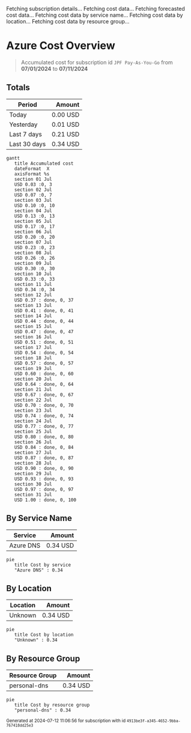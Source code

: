 Fetching subscription details...
Fetching cost data...
Fetching forecasted cost data...
Fetching cost data by service name...
Fetching cost data by location...
Fetching cost data by resource group...
# Azure Cost Overview

> Accumulated cost for subscription id `JPF Pay-As-You-Go` from **07/01/2024** to **07/11/2024**

## Totals

|Period|Amount|
|---|---:|
|Today|0.00 USD|
|Yesterday|0.01 USD|
|Last 7 days|0.21 USD|
|Last 30 days|0.34 USD|

```mermaid
gantt
   title Accumulated cost
   dateFormat  X
   axisFormat %s
   section 01 Jul
   USD 0.03 :0, 3
   section 02 Jul
   USD 0.07 :0, 7
   section 03 Jul
   USD 0.10 :0, 10
   section 04 Jul
   USD 0.13 :0, 13
   section 05 Jul
   USD 0.17 :0, 17
   section 06 Jul
   USD 0.20 :0, 20
   section 07 Jul
   USD 0.23 :0, 23
   section 08 Jul
   USD 0.26 :0, 26
   section 09 Jul
   USD 0.30 :0, 30
   section 10 Jul
   USD 0.33 :0, 33
   section 11 Jul
   USD 0.34 :0, 34
   section 12 Jul
   USD 0.37 : done, 0, 37
   section 13 Jul
   USD 0.41 : done, 0, 41
   section 14 Jul
   USD 0.44 : done, 0, 44
   section 15 Jul
   USD 0.47 : done, 0, 47
   section 16 Jul
   USD 0.51 : done, 0, 51
   section 17 Jul
   USD 0.54 : done, 0, 54
   section 18 Jul
   USD 0.57 : done, 0, 57
   section 19 Jul
   USD 0.60 : done, 0, 60
   section 20 Jul
   USD 0.64 : done, 0, 64
   section 21 Jul
   USD 0.67 : done, 0, 67
   section 22 Jul
   USD 0.70 : done, 0, 70
   section 23 Jul
   USD 0.74 : done, 0, 74
   section 24 Jul
   USD 0.77 : done, 0, 77
   section 25 Jul
   USD 0.80 : done, 0, 80
   section 26 Jul
   USD 0.84 : done, 0, 84
   section 27 Jul
   USD 0.87 : done, 0, 87
   section 28 Jul
   USD 0.90 : done, 0, 90
   section 29 Jul
   USD 0.93 : done, 0, 93
   section 30 Jul
   USD 0.97 : done, 0, 97
   section 31 Jul
   USD 1.00 : done, 0, 100
```

## By Service Name

|Service|Amount|
|---|---:|
|Azure DNS|0.34 USD|

```mermaid
pie
   title Cost by service
   "Azure DNS" : 0.34
```

## By Location

|Location|Amount|
|---|---:|
|Unknown|0.34 USD|

```mermaid
pie
   title Cost by location
   "Unknown" : 0.34
```

## By Resource Group

|Resource Group|Amount|
|---|---:|
|personal-dns|0.34 USD|

```mermaid
pie
   title Cost by resource group
   "personal-dns" : 0.34
```

<sup>Generated at 2024-07-12 11:06:56 for subscription with id `4913be3f-a345-4652-9bba-767418dd25e3`</sup>
